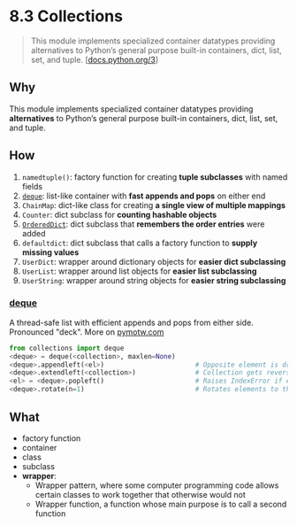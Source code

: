 # 8.3 Collections

> This module implements specialized container datatypes providing alternatives to Python’s general purpose built-in containers, dict, list, set, and tuple. [[docs.python.org/3](https://docs.python.org/3/library/collections.html)]

## Why 

This module implements specialized container datatypes providing **alternatives** to Python’s general purpose built-in containers, dict, list, set, and tuple.

## How

1. `namedtuple()`: factory function for creating **tuple subclasses** with named fields
1. [`deque`](https://docs.python.org/3/library/collections.html#deque-objects): list-like container with **fast appends and pops** on either end
1. `ChainMap`: dict-like class for creating **a single view of multiple mappings**
1. `Counter`: dict subclass for **counting hashable objects**
1. [`OrderedDict`](https://repl.it/@WillWang42/collections-orderedDict): dict subclass that **remembers the order entries** were added
1. `defaultdict`: dict subclass that calls a factory function to **supply missing values**
1. `UserDict`: wrapper around dictionary objects for **easier dict subclassing**
1. `UserList`: wrapper around list objects for **easier list subclassing**
1. `UserString`: wrapper around string objects for **easier string subclassing**

### [deque](https://gto76.github.io/python-cheatsheet/#deque)

A thread-safe list with efficient appends and pops from either side. Pronounced "deck". More on [pymotw.com](https://pymotw.com/3/collections/deque.html)


``` python
from collections import deque
<deque> = deque(<collection>, maxlen=None)
<deque>.appendleft(<el>)                       # Opposite element is dropped if full.
<deque>.extendleft(<collection>)               # Collection gets reversed.
<el> = <deque>.popleft()                       # Raises IndexError if empty.
<deque>.rotate(n=1)                            # Rotates elements to the right.
```

## What 

* factory function
* container
* class
* subclass
* **wrapper**: 
	* Wrapper pattern, where some computer programming code allows certain classes to work together that otherwise would not
	* Wrapper function, a function whose main purpose is to call a second function
 	